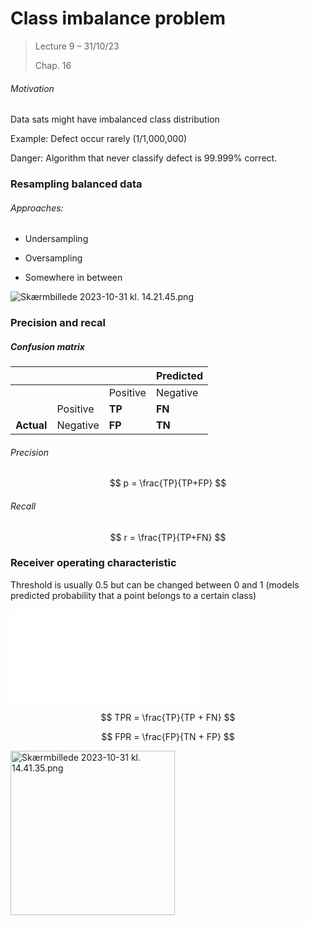 # Class imbalance problem

> Lecture 9 – 31/10/23
> 
> Chap. 16

###### Motivation

Data sats might have imbalanced class distribution

Example: Defect occur rarely (1/1,000,000)

Danger: Algorithm that never classify defect is 99.999% correct.

### Resampling balanced data

###### Approaches:

- Undersampling

- Oversampling

- Somewhere in between

![Skærmbillede 2023-10-31 kl. 14.21.45.png](/var/folders/sq/wx9hvn512t98113z7jvv2j7m0000gn/T/TemporaryItems/NSIRD_screencaptureui_HaPTVQ/Skærmbillede%202023-10-31%20kl.%2014.21.45.png)

### Precision and recal

##### Confusion matrix

|            |          |          | Predicted |
| ---------- | -------- | -------- | --------- |
|            |          | Positive | Negative  |
|            | Positive | **TP**   | **FN**    |
| **Actual** | Negative | **FP**   | **TN**    |

###### Precision

$$
p = \frac{TP}{TP+FP}
$$

###### Recall

$$
r = \frac{TP}{TP+FN}
$$

### Receiver operating characteristic

Threshold is usually 0.5 but can be changed between 0 and 1 (models predicted probability that a point belongs to a certain class)

![Skærmbillede 2023-10-31 kl. 14.38.50.png](Skærmbillede%202023-10-31%20kl.%2014.38.50.png.md)

$$
TPR = \frac{TP}{TP + FN}
$$

$$
FPR = \frac{FP}{TN + FP}
$$

<img title="" src="file:///Users/bertramhage/Desktop/Skærmbillede%202023-10-31%20kl.%2014.41.35.png" alt="Skærmbillede 2023-10-31 kl. 14.41.35.png" data-align="center" width="263">
